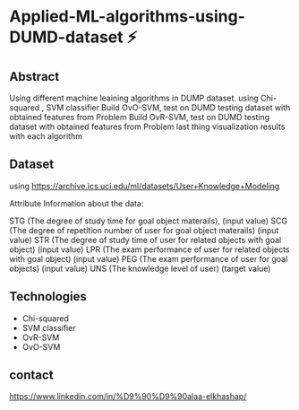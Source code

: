 # Applied-ML-algorithms-using-DUMD-dataset ⚡

## Abstract 
Using different machine leaining algorithms in DUMP dataset.
using Chi-squared , SVM classifier
Build OvO-SVM, test on DUMD testing dataset with obtained features from Problem
Build OvR-SVM, test on DUMD testing dataset with obtained features from Problem
last thing visualization results with each algorithm

## Dataset 
using https://archive.ics.uci.edu/ml/datasets/User+Knowledge+Modeling

Attribute Information about the data:

STG (The degree of study time for goal object materails), (input value)
SCG (The degree of repetition number of user for goal object materails) (input value)
STR (The degree of study time of user for related objects with goal object) (input value)
LPR (The exam performance of user for related objects with goal object) (input value)
PEG (The exam performance of user for goal objects) (input value)
UNS (The knowledge level of user) (target value)

## Technologies 
* Chi-squared 
* SVM classifier
* OvR-SVM
* OvO-SVM


## contact 
  https://www.linkedin.com/in/%D9%90%D9%90alaa-elkhashap/
